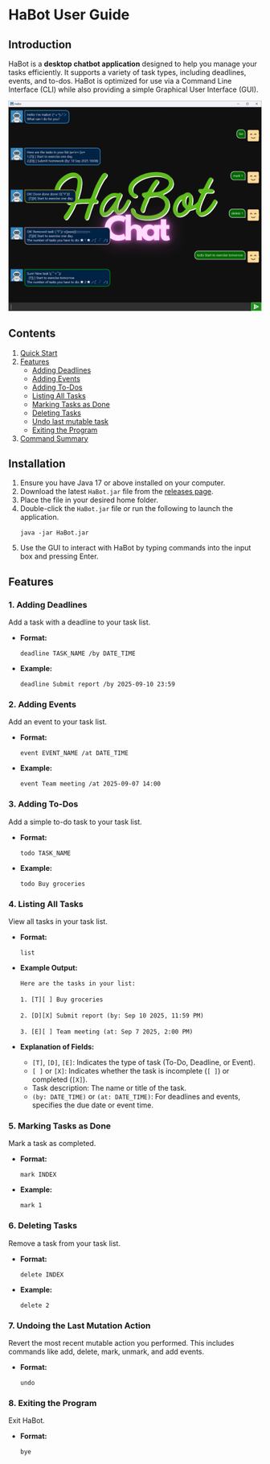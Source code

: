 # HaBot User Guide

## Introduction

HaBot is a **desktop chatbot application** designed to help you manage your tasks efficiently. It supports a variety of task types, including deadlines, events, and to-dos. HaBot is optimized for use via a Command Line Interface (CLI) while also providing a simple Graphical User Interface (GUI).

![HaBot User Interface](Ui.png)

## Contents

1. [Quick Start](#quick-start)
2. [Features](#features)
   - [Adding Deadlines](#adding-deadlines)
   - [Adding Events](#adding-events)
   - [Adding To-Dos](#adding-to-dos)
   - [Listing All Tasks](#listing-all-tasks)
   - [Marking Tasks as Done](#marking-tasks-as-done)
   - [Deleting Tasks](#deleting-tasks)
   - [Undo last mutable task](#undoing-the-last-mutation-action)
   - [Exiting the Program](#exiting-the-program)
3. [Command Summary](#command-summary)

## Installation

1. Ensure you have Java 17 or above installed on your computer.
2. Download the latest `HaBot.jar` file from the [releases page](https://github.com/your-repo/releases).
3. Place the file in your desired home folder.
4. Double-click the `HaBot.jar` file or run the following to launch the application.
    ```
   java -jar HaBot.jar
   ```
5. Use the GUI to interact with HaBot by typing commands into the input box and pressing Enter.

## Features

### 1. Adding Deadlines

Add a task with a deadline to your task list.

- **Format:**
  ```
  deadline TASK_NAME /by DATE_TIME
  ```

- **Example:**
  ```
  deadline Submit report /by 2025-09-10 23:59
  ```


### 2. Adding Events

Add an event to your task list.

- **Format:**
  ```
  event EVENT_NAME /at DATE_TIME
  ```

- **Example:**
  ```
  event Team meeting /at 2025-09-07 14:00
  ```


### 3. Adding To-Dos

Add a simple to-do task to your task list.

- **Format:**
  ```
  todo TASK_NAME
  ```

- **Example:**
  ```
  todo Buy groceries
  ```


### 4. Listing All Tasks

View all tasks in your task list.

- **Format:**
  ```
  list
  ```

- **Example Output:**
  ```
  Here are the tasks in your list:

  1. [T][ ] Buy groceries

  2. [D][X] Submit report (by: Sep 10 2025, 11:59 PM)

  3. [E][ ] Team meeting (at: Sep 7 2025, 2:00 PM)
  ```

- **Explanation of Fields:**
  - `[T]`, `[D]`, `[E]`: Indicates the type of task (To-Do, Deadline, or Event).
  - `[ ]` or `[X]`: Indicates whether the task is incomplete (`[ ]`) or completed (`[X]`).
  - Task description: The name or title of the task.
  - `(by: DATE_TIME)` or `(at: DATE_TIME)`: For deadlines and events, specifies the due date or event time.


### 5. Marking Tasks as Done

Mark a task as completed.

- **Format:**
  ```
  mark INDEX
  ```

- **Example:**
  ```
  mark 1
  ```


### 6. Deleting Tasks

Remove a task from your task list.

- **Format:**
  ```
  delete INDEX
  ```

- **Example:**
  ```
  delete 2
  ```

### 7. Undoing the Last Mutation Action

Revert the most recent mutable action you performed.
This includes commands like add, delete, mark, unmark, and add events.

- **Format:**
  ```
  undo
  ```


### 8. Exiting the Program

Exit HaBot.

- **Format:**
  ```
  bye
  ```
